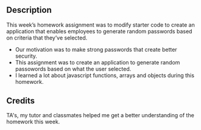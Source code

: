 # <Password Generator HW>
## Description
This week’s homework assignment was to modify starter code to create an application that enables employees to generate random passwords based on criteria that they’ve selected.

- Our motivation was to make strong passwords that create better security.
- This assignment was to create an application to generate random passowords based on what the user selected.
- I learned a lot about javascript functions, arrays and objects during this homework.

## Credits
TA's, my tutor and classmates helped me get a better understanding of the homework this week.